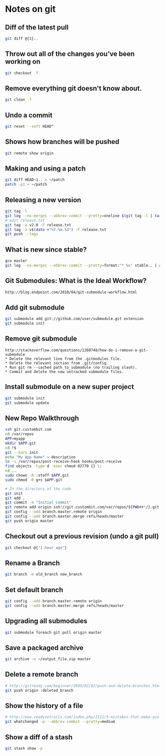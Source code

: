 # Notes on git

## Diff of the latest pull

```bash
git diff @{1}..
```

## Throw out all of the changes you’ve been working on

```bash
git checkout -f
```

## Remove everything git doesn't know about.

```bash
git clean -f
```

## Undo a commit

```bash
git reset --soft HEAD^
```

## Shows how branches will be pushed

```bash
git remote show origin
```

## Making and using a patch

```bash
git diff HEAD~1.. > ~/patch
patch -p1 < ~/patch
```

## Releasing a new version

```bash
git tag -l
git log --no-merges --abbrev-commit --pretty=oneline $(git tag -l | tail -n 1).. > release.txt
# edit release.txt
git tag -a v2.0 -F release.txt
git tag -a v$(date +"%Y.%m.%d") -F release.txt
git push --tags
```

## What is new since stable?

```bash
gco master
git log --no-merges --abbrev-commit --pretty=format:"* %s" stable.. | awk '{gsub(/refs/,"see");print}'
```

## Git Submodules: What is the Ideal Workflow?

```bash
http://blog.endpoint.com/2010/04/git-submodule-workflow.html
```

## Add git submodule

```bash
git submodule add git://github.com/user/submodule.git extension
git submodule init
```

## Remove git submodule

```
http://stackoverflow.com/questions/1260748/how-do-i-remove-a-git-submodule
* Delete the relevant line from the .gitmodules file.
* Delete the relevant section from .git/config.
* Run git rm --cached path_to_submodule (no trailing slash).
* Commit and delete the now untracked submodule files.
```
    
## Install submodule on a new super project

```bash
git submodule init
git submodule update
```

## New Repo Walkthrough

```bash
ssh git.custombit.com
cd /var/repos
APP=myapp
mkdir $APP.git
cd !$
git --bare init
echo "My App Name" > description
ln -s /var/repos/post-receive-hook hooks/post-receive
find objects -type d -exec chmod 02770 {} \;
cd ..
sudo chown -R :staff $APP.git
sudo chmod -R g+s $APP.git

# In the directory of the code
git init
git add .
git commit -m "Initial commit"
git remote add origin ssh://git.custombit.com/var/repos/${PWD##*/}.git
git config --add branch.master.remote origin
git config --add branch.master.merge refs/heads/master
git push origin master
```

## Checkout out a previous revision (undo a git pull)

```bash
git checkout @{"1 hour ago"}
```

## Rename a Branch

```bash
git branch -m old_branch new_branch
```

## Set default branch

```bash
git config --add branch.master.remote origin
git config --add branch.master.merge refs/heads/master
```

## Upgrading all submodules

```bash
git submodule foreach git pull origin master
```

## Save a packaged archive

```bash
git archive -o ~/output_file.zip master
```

## Delete a remote branch

```bash
# http://gitready.com/beginner/2009/02/02/push-and-delete-branches.html
git push origin :deleted_branch
```

## Show the history of a file

```bash
# http://www.readysetrails.com/index.php/2111/5-mistakes-that-make-you-look-like-a-rails-n00b/
git whatchanged -p --abbrev-commit --pretty=medium
```

## Show a diff of a stash

```bash
git stash show -p
```
